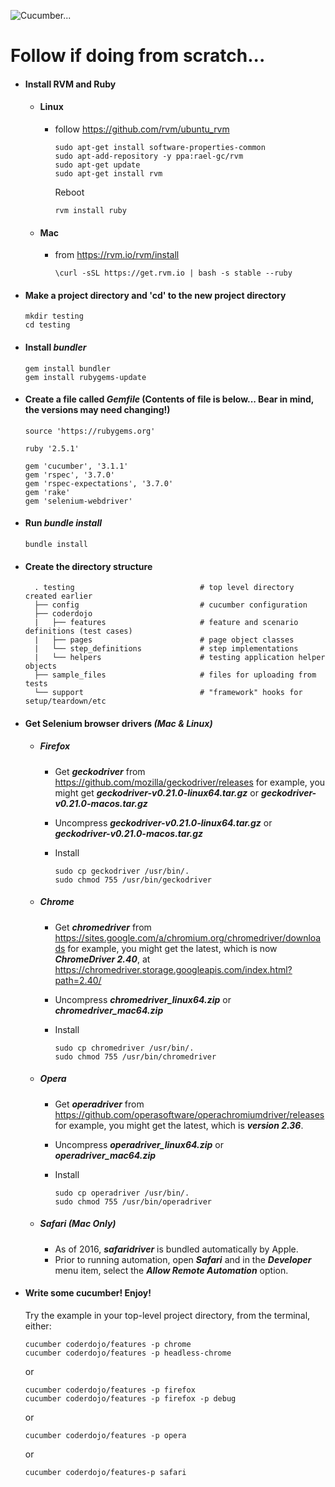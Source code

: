 ![Cucumber...](https://media.giphy.com/media/izmmV5H6RSSRO/giphy.gif)
<br/>
# Follow if doing from scratch...

- #### Install RVM and Ruby
    - #### Linux
        - follow https://github.com/rvm/ubuntu_rvm
            ```
            sudo apt-get install software-properties-common
            sudo apt-add-repository -y ppa:rael-gc/rvm
            sudo apt-get update
            sudo apt-get install rvm
            ```
            Reboot<br />
            ```
            rvm install ruby
            ```
    - #### Mac
        - from https://rvm.io/rvm/install
            ```
            \curl -sSL https://get.rvm.io | bash -s stable --ruby
            ```

- #### Make a project directory and 'cd' to the new project directory
    ```
    mkdir testing
    cd testing
    ```

- #### Install *bundler*
    ```
    gem install bundler
    gem install rubygems-update
    ```

- #### Create a file called *Gemfile* (Contents of file is below... Bear in mind, the versions may need changing!)
    ```
    source 'https://rubygems.org'

    ruby '2.5.1'

    gem 'cucumber', '3.1.1'
    gem 'rspec', '3.7.0'
    gem 'rspec-expectations', '3.7.0'
    gem 'rake'
    gem 'selenium-webdriver'
    ```
    
- #### Run *bundle install*
    ```
    bundle install
    ```

- #### Create the directory structure
        . testing                            # top level directory created earlier
        ├── config                           # cucumber configuration
        ├── coderdojo
        |   ├── features                     # feature and scenario definitions (test cases)
        |   ├── pages                        # page object classes
        |   └── step_definitions             # step implementations
        |   └── helpers                      # testing application helper objects  
        ├── sample_files                     # files for uploading from tests
        └── support                          # "framework" hooks for setup/teardown/etc

- #### Get Selenium browser drivers *(Mac & Linux)*
    - ##### Firefox
        - Get ***geckodriver*** from https://github.com/mozilla/geckodriver/releases
  for example, you might get ***geckodriver-v0.21.0-linux64.tar.gz*** or ***geckodriver-v0.21.0-macos.tar.gz***

        - Uncompress ***geckodriver-v0.21.0-linux64.tar.gz***  or ***geckodriver-v0.21.0-macos.tar.gz***
        
        - Install
            ```
            sudo cp geckodriver /usr/bin/.
            sudo chmod 755 /usr/bin/geckodriver
            ```

    - ##### Chrome
        - Get ***chromedriver*** from https://sites.google.com/a/chromium.org/chromedriver/downloads
  for example, you might get the latest, which is now ***ChromeDriver 2.40***, at
  https://chromedriver.storage.googleapis.com/index.html?path=2.40/

        - Uncompress ***chromedriver_linux64.zip*** or ***chromedriver_mac64.zip***

        - Install
            ```
            sudo cp chromedriver /usr/bin/.
            sudo chmod 755 /usr/bin/chromedriver
            ```
    - ##### Opera
        - Get ***operadriver*** from https://github.com/operasoftware/operachromiumdriver/releases
  for example, you might get the latest, which is ***version 2.36***.

        - Uncompress ***operadriver_linux64.zip*** or ***operadriver_mac64.zip***

        - Install
            ```
            sudo cp operadriver /usr/bin/.
            sudo chmod 755 /usr/bin/operadriver
           ```
    - ##### Safari (Mac Only)
        - As of 2016, ***safaridriver*** is bundled automatically by Apple.
        - Prior to running automation, open ***Safari*** and in the ***Developer*** menu item, select the ***Allow Remote Automation*** option.  

- #### Write some cucumber! Enjoy!
    Try the example in your top-level project directory, from the terminal, either:
    ```
    cucumber coderdojo/features -p chrome
    cucumber coderdojo/features -p headless-chrome
    ```
    or
    ```
    cucumber coderdojo/features -p firefox
    cucumber coderdojo/features -p firefox -p debug
    ```
    or
    ```
    cucumber coderdojo/features -p opera
    ```
    or
    ```
    cucumber coderdojo/features-p safari
    ```
